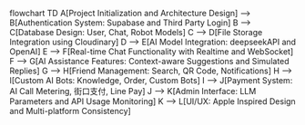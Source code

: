 flowchart TD
    A[Project Initialization and Architecture Design] --> B[Authentication System: Supabase and Third Party Login]
    B --> C[Database Design: User, Chat, Robot Models]
    C --> D[File Storage Integration using Cloudinary]
    D --> E[AI Model Integration: deepseekAPI and OpenAI]
    E --> F[Real-time Chat Functionality with Realtime and WebSocket]
    F --> G[AI Assistance Features: Context-aware Suggestions and Simulated Replies]
    G --> H[Friend Management: Search, QR Code, Notifications]
    H --> I[Custom AI Bots: Knowledge, Order, Custom Bots]
    I --> J[Payment System: AI Call Metering, 街口支付, Line Pay]
    J --> K[Admin Interface: LLM Parameters and API Usage Monitoring]
    K --> L[UI/UX: Apple Inspired Design and Multi-platform Consistency]